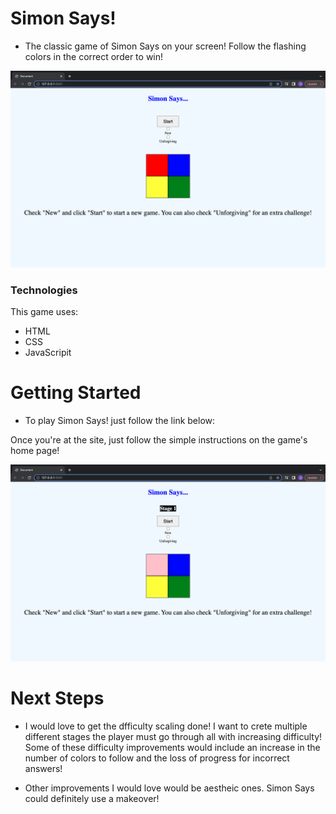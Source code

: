 # Simon Says!
- The classic game of Simon Says on your screen! Follow the flashing colors in the correct order to win!

![Home Page for Simon Says!](img/Home%20Page.png)

### Technologies
This game uses:
- HTML
- CSS
- JavaScripit

# Getting Started
- To play Simon Says! just follow the link below:


Once you're at the site, just follow the simple instructions on the game's home page!

![Example of gameplay/instructions](img/Simon%20Blinking%3A%20Stage%20number.png)

# Next Steps
- I would love to get the dfficulty scaling done! I want to crete multiple different stages the player must go through all with increasing difficulty! Some of these difficulty improvements would include an increase in the number of colors to follow and the loss of progress for incorrect answers!

- Other improvements I would love would be aestheic ones. Simon Says could definitely use a makeover!